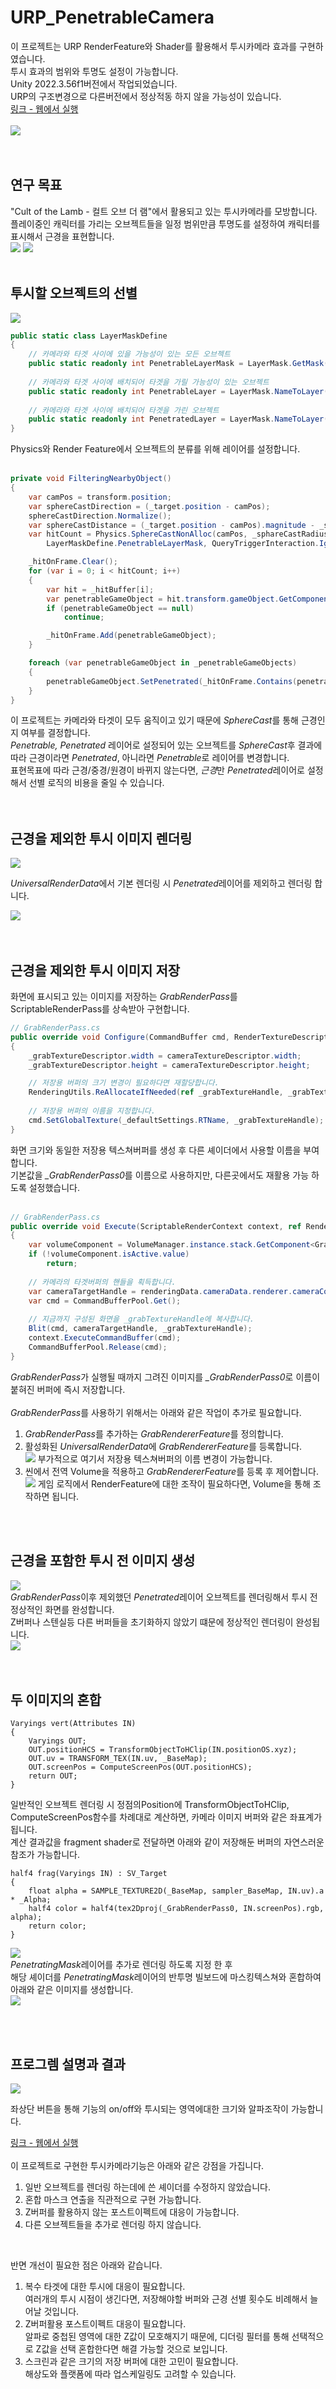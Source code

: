 # URP_PenetrableCamera

이 프로젝트는 URP RenderFeature와 Shader를 활용해서 투시카메라 효과를 구현하였습니다.<br>
투시 효과의 범위와 투명도 설정이 가능합니다.<br>
Unity 2022.3.56f1버전에서 작업되었습니다.<br>
URP의 구조변경으로 다른버전에서 정상적동 하지 않을 가능성이 있습니다.<br>
[링크 - 웹에서 실행](https://haiun.github.io/URP_PenetrableCamera_TEST/, "웹에서 실행") <br>
<br>
<img src="https://raw.githubusercontent.com/haiun/URP_PenetrableCamera/refs/heads/main/ReadMeImage/main.png?row=true"/><br>
<br>
<br>
## 연구 목표
"Cult of the Lamb - 컬트 오브 더 램"에서 활용되고 있는 투시카메라를 모방합니다.<br>
플레이중인 캐릭터를 가리는 오브젝트들을 일정 범위만큼 투명도를 설정하여 캐릭터를 표시해서 근경을 표현합니다.<br>
<img src="https://github.com/haiun/URP_PenetrableCamera/blob/main/ReadMeImage/target.gif?raw=true"/>
<img src="https://github.com/haiun/URP_PenetrableCamera/blob/main/ReadMeImage/target_ex.png?raw=true"/>
<br>
<br>
## 투시할 오브젝트의 선별
<img src="https://github.com/haiun/URP_PenetrableCamera/blob/main/ReadMeImage/layer.png?raw=true"/><br>

```csharp
public static class LayerMaskDefine
{
    // 카메라와 타겟 사이에 있을 가능성이 있는 모든 오브젝트
    public static readonly int PenetrableLayerMask = LayerMask.GetMask("Penetrable", "Penetrated");
    
    // 카메라와 타겟 사이에 배치되어 타겟을 가릴 가능성이 있는 오브젝트
    public static readonly int PenetrableLayer = LayerMask.NameToLayer("Penetrable");
    
    // 카메라와 타겟 사이에 배치되어 타겟을 가린 오브젝트
    public static readonly int PenetratedLayer = LayerMask.NameToLayer("Penetrated");
}
```
Physics와 Render Feature에서 오브젝트의 분류를 위해 레이어를 설정합니다.<br>
<br>

```csharp
private void FilteringNearbyObject()
{
    var camPos = transform.position;
    var sphereCastDirection = (_target.position - camPos);
    sphereCastDirection.Normalize();
    var sphereCastDistance = (_target.position - camPos).magnitude - _sphareCastRadius;
    var hitCount = Physics.SphereCastNonAlloc(camPos, _sphareCastRadius, sphereCastDirection, _hitBuffer, sphereCastDistance,
        LayerMaskDefine.PenetrableLayerMask, QueryTriggerInteraction.Ignore);

    _hitOnFrame.Clear();
    for (var i = 0; i < hitCount; i++)
    {
        var hit = _hitBuffer[i];
        var penetrableGameObject = hit.transform.gameObject.GetComponent<PenetrableGameObject>();
        if (penetrableGameObject == null)
            continue;

        _hitOnFrame.Add(penetrableGameObject);
    }

    foreach (var penetrableGameObject in _penetrableGameObjects)
    {
        penetrableGameObject.SetPenetrated(_hitOnFrame.Contains(penetrableGameObject));
    }
}
```
이 프로젝트는 카메라와 타겟이 모두 움직이고 있기 때문에 *SphereCast*를 통해 근경인지 여부를 결정합니다.<br>
*Penetrable, Penetrated* 레이어로 설정되어 있는 오브젝트를 *SphereCast*후 결과에 따라 근경이라면 *Penetrated*, 아니라면 *Penetrable*로 레이어를 변경합니다.<br>
표현목표에 따라 근경/중경/원경이 바뀌지 않는다면, *근경*만 *Penetrated*레이어로 설정해서 선별 로직의 비용을 줄일 수 있습니다.<br>
<br>
<br>
## 근경을 제외한 투시 이미지 렌더링<br>
<img src="https://github.com/haiun/URP_PenetrableCamera/blob/main/ReadMeImage/renderer1.png?raw=true"/><br>

*UniversalRenderData*에서 기본 렌더링 시 *Penetrated*레이어를 제외하고 렌더링 합니다.<br>

<img src="https://github.com/haiun/URP_PenetrableCamera/blob/main/ReadMeImage/K-001.png?raw=true"/><br>
<br>
<br>
## 근경을 제외한 투시 이미지 저장<br>

화면에 표시되고 있는 이미지를 저장하는 *GrabRenderPass*를 ScriptableRenderPass를 상속받아 구현합니다.<br>
```csharp
// GrabRenderPass.cs
public override void Configure(CommandBuffer cmd, RenderTextureDescriptor cameraTextureDescriptor)
{
    _grabTextureDescriptor.width = cameraTextureDescriptor.width;
    _grabTextureDescriptor.height = cameraTextureDescriptor.height;

    // 저장용 버퍼의 크기 변경이 필요하다면 재할당합니다.
    RenderingUtils.ReAllocateIfNeeded(ref _grabTextureHandle, _grabTextureDescriptor);
    
    // 저장용 버퍼의 이름을 지정합니다.
    cmd.SetGlobalTexture(_defaultSettings.RTName, _grabTextureHandle);
}
```
화면 크기와 동일한 저장용 텍스쳐버퍼를 생성 후 다른 셰이더에서 사용할 이름을 부여합니다.<br>
기본값을 *_GrabRenderPass0*를 이름으로 사용하지만, 다른곳에서도 재활용 가능 하도록 설정했습니다.<br>
<br>
```csharp
// GrabRenderPass.cs
public override void Execute(ScriptableRenderContext context, ref RenderingData renderingData)
{
    var volumeComponent = VolumeManager.instance.stack.GetComponent<GrabVolumeComponent>();
    if (!volumeComponent.isActive.value)
        return;
    
    // 카메라의 타겟버퍼의 핸들을 획득합니다.
    var cameraTargetHandle = renderingData.cameraData.renderer.cameraColorTargetHandle;
    var cmd = CommandBufferPool.Get();
    
    // 지금까지 구성된 화면을 _grabTextureHandle에 복사합니다.
    Blit(cmd, cameraTargetHandle, _grabTextureHandle);
    context.ExecuteCommandBuffer(cmd);
    CommandBufferPool.Release(cmd);
}
```
*GrabRenderPass*가 실행될 때까지 그려진 이미지를 *_GrabRenderPass0*로 이름이 붙혀진 버퍼에 즉시 저장합니다.<br>
<br>
*GrabRenderPass*를 사용하기 위해서는 아래와 같은 작업이 추가로 필요합니다.<br>
1. *GrabRenderPass*를 추가하는 *GrabRendererFeature*를 정의합니다.<br>
2. 활성화된 *UniversalRenderData*에 *GrabRendererFeature*를 등록합니다.<br>
   <img src="https://github.com/haiun/URP_PenetrableCamera/blob/main/ReadMeImage/renderer2.png?raw=true"/>
   부가적으로 여기서 저장용 텍스쳐버퍼의 이름 변경이 가능합니다.
3. 씬에서 전역 Volume을 적용하고 *GrabRendererFeature*를 등록 후 제어합니다.<br>
   <img src="https://github.com/haiun/URP_PenetrableCamera/blob/main/ReadMeImage/volume.png?raw=true"/>
   게임 로직에서 RenderFeature에 대한 조작이 필요하다면, Volume을 통해 조작하면 됩니다.
<br>
<br>

## 근경을 포함한 투시 전 이미지 생성

<img src="https://github.com/haiun/URP_PenetrableCamera/blob/main/ReadMeImage/renderer3.png?raw=true"/><br>
*GrabRenderPass*이후 제외했던 *Penetrated*레이어 오브젝트를 렌더링해서 투시 전 정상적인 화면를 완성합니다.<br>
Z버퍼나 스텐실등 다른 버퍼들을 초기화하지 않았기 떄문에 정상적인 렌더링이 완성됩니다.<br>
<img src="https://github.com/haiun/URP_PenetrableCamera/blob/main/ReadMeImage/K-002.png?raw=true"/><br>
<br>
<br>

## 두 이미지의 혼합

```hlsl
Varyings vert(Attributes IN)
{
    Varyings OUT;
    OUT.positionHCS = TransformObjectToHClip(IN.positionOS.xyz);
    OUT.uv = TRANSFORM_TEX(IN.uv, _BaseMap);
    OUT.screenPos = ComputeScreenPos(OUT.positionHCS);
    return OUT;
}
```

일반적인 오브젝트 렌더링 시 정점의Position에 TransformObjectToHClip, ComputeScreenPos함수를 차례대로 계산하면, 카메라 이미지 버퍼와 같은 좌표계가 됩니다.<br>
계산 결과값을 fragment shader로 전달하면 아래와 같이 저장해둔 버퍼의 자연스러운 참조가 가능합니다.<br>

```hlsl
half4 frag(Varyings IN) : SV_Target
{
    float alpha = SAMPLE_TEXTURE2D(_BaseMap, sampler_BaseMap, IN.uv).a * _Alpha;
    half4 color = half4(tex2Dproj(_GrabRenderPass0, IN.screenPos).rgb, alpha);
    return color;
}
```

<img src="https://github.com/haiun/URP_PenetrableCamera/blob/main/ReadMeImage/renderer4.png?raw=true"/><br>
*PenetratingMask*레이어를 추가로 렌더링 하도록 지정 한 후<br>
해당 셰이더를 *PenetratingMask*레이어의 반투명 빌보드에 마스킹텍스쳐와 혼합하여 아래와 같은 이미지를 생성합니다.<br>
<img src="https://github.com/haiun/URP_PenetrableCamera/blob/main/ReadMeImage/K-003.png?raw=true"/>

<br>
<br>

## 프로그렘 설명과 결과

<img src="https://github.com/haiun/URP_PenetrableCamera/blob/main/ReadMeImage/Result1.gif?raw=true"/><br>

좌상단 버튼을 통해 기능의 on/off와 투시되는 영역에대한 크기와 알파조작이 가능합니다.
<br>

[링크 - 웹에서 실행](https://haiun.github.io/URP_PenetrableCamera_TEST/, "웹에서 실행")<br>
<br>
이 프로젝트로 구현한 투시카메라기능은 아래와 같은 강점을 가집니다.<br>

1. 일반 오브젝트를 렌더링 하는데에 쓴 셰이더를 수정하지 않았습니다.<br>
2. 혼합 마스크 연출을 직관적으로 구현 가능합니다.<br>
3. Z버퍼를 활용하지 않는 포스트이펙트에 대응이 가능합니다.<br>
4. 다른 오브젝트들을 추가로 렌더링 하지 않습니다.<br>

<br>

반면 개선이 필요한 점은 아래와 같습니다.<br>

1. 복수 타겟에 대한 투시에 대응이 필요합니다.<br>
   여러개의 투시 시점이 생긴다면, 저장해야할 버퍼와 근경 선별 횟수도 비례해서 늘어날 것입니다.<br>
2. Z버퍼활용 포스트이펙트 대응이 필요합니다.<br>
   알파로 중첩된 영역에 대한 Z값이 모호해지기 때문에, 디더링 필터를 통해 선택적으로 Z값을 선택 혼합한다면 해결 가능할 것으로 보입니다.<br>
3. 스크린과 같은 크기의 저장 버퍼에 대한 고민이 필요합니다.<br>
   해상도와 플랫폼에 따라 업스케일링도 고려할 수 있습니다.<br>

<br>

